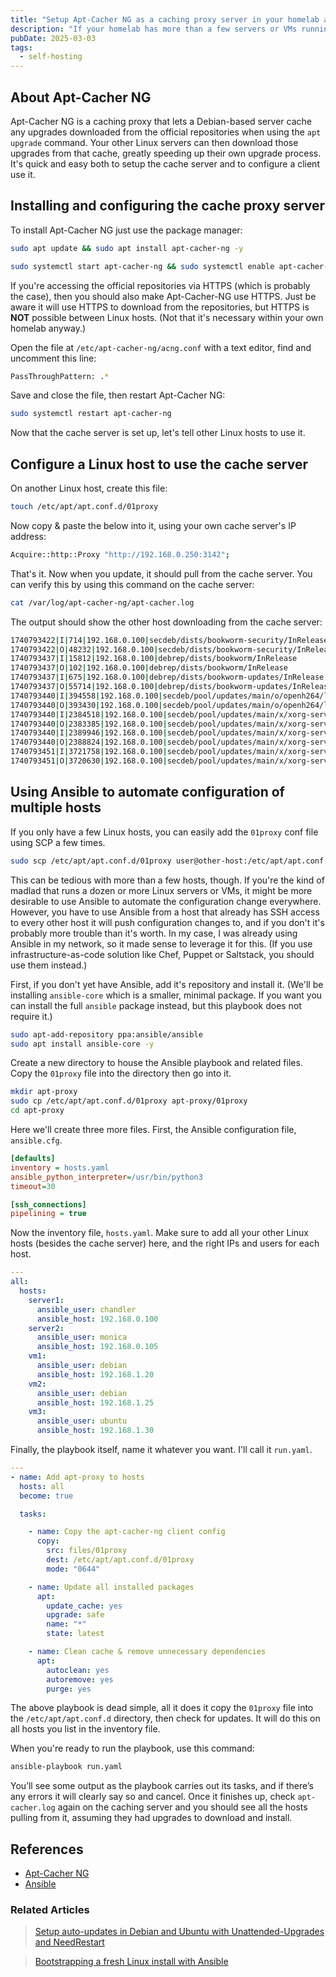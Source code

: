 ```yaml
---
title: "Setup Apt-Cacher NG as a caching proxy server in your homelab and configure your other Linux hosts to use it"
description: "If your homelab has more than a few servers or VMs running Debian-based distributions, it makes sense to set up a package caching proxy on one of your servers. This guide will show how to set that up and how to use Ansible to automate configuring your other Linux hosts."
pubDate: 2025-03-03
tags:
  - self-hosting
---
```


## About Apt-Cacher NG

Apt-Cacher NG is a caching proxy that lets a Debian-based server cache any upgrades downloaded from the official repositories when using the `apt upgrade` command. Your other Linux servers can then download those upgrades from that cache, greatly speeding up their own upgrade process. It's quick and easy both to setup the cache server and to configure a client use it.

## Installing and configuring the cache proxy server

To install Apt-Cacher NG just use the package manager:

```bash
sudo apt update && sudo apt install apt-cacher-ng -y
```

```bash
sudo systemctl start apt-cacher-ng && sudo systemctl enable apt-cacher-ng
```

If you're accessing the official repositories via HTTPS (which is probably the case), then you should also make Apt-Cacher-NG use HTTPS. Just be aware it will use HTTPS to download from the repositories, but HTTPS is **NOT** possible between Linux hosts. (Not that it's necessary within your own homelab anyway.)

Open the file at `/etc/apt-cacher-ng/acng.conf` with a text editor, find and uncomment this line:

```bash
PassThroughPattern: .*
```

Save and close the file, then restart Apt-Cacher NG:

```bash
sudo systemctl restart apt-cacher-ng
```

Now that the cache server is set up, let's tell other Linux hosts to use it.

## Configure a Linux host to use the cache server

On another Linux host, create this file:

```bash
touch /etc/apt/apt.conf.d/01proxy
```

Now copy & paste the below into it, using your own cache server's IP address:

```bash
Acquire::http::Proxy "http://192.168.0.250:3142";
```

That's it. Now when you update, it should pull from the cache server. You can verify this by using this command on the cache server:

```bash
cat /var/log/apt-cacher-ng/apt-cacher.log
```

The output should show the other host downloading from the cache server:

```bash
1740793422|I|714|192.168.0.100|secdeb/dists/bookworm-security/InRelease
1740793422|O|48232|192.168.0.100|secdeb/dists/bookworm-security/InRelease
1740793437|I|15812|192.168.0.100|debrep/dists/bookworm/InRelease
1740793437|O|102|192.168.0.100|debrep/dists/bookworm/InRelease
1740793437|I|675|192.168.0.100|debrep/dists/bookworm-updates/InRelease
1740793437|O|55714|192.168.0.100|debrep/dists/bookworm-updates/InRelease
1740793440|I|394558|192.168.0.100|secdeb/pool/updates/main/o/openh264/libopenh264-7_2.3.1+dfsg-3+deb12u1_amd64.deb
1740793440|O|393430|192.168.0.100|secdeb/pool/updates/main/o/openh264/libopenh264-7_2.3.1+dfsg-3+deb12u1_amd64.deb
1740793440|I|2384518|192.168.0.100|secdeb/pool/updates/main/x/xorg-server/xserver-common_21.1.7-3+deb12u9_all.deb
1740793440|O|2383385|192.168.0.100|secdeb/pool/updates/main/x/xorg-server/xserver-common_21.1.7-3+deb12u9_all.deb
1740793440|I|2389946|192.168.0.100|secdeb/pool/updates/main/x/xorg-server/xserver-xorg-legacy_21.1.7-3+deb12u9_amd64.deb
1740793440|O|2388824|192.168.0.100|secdeb/pool/updates/main/x/xorg-server/xserver-xorg-legacy_21.1.7-3+deb12u9_amd64.deb
1740793451|I|3721758|192.168.0.100|secdeb/pool/updates/main/x/xorg-server/xserver-xorg-core_21.1.7-3+deb12u9_amd64.deb
1740793451|O|3720630|192.168.0.100|secdeb/pool/updates/main/x/xorg-server/xserver-xorg-core_21.1.7-3+deb12u9_amd64.deb
```

## Using Ansible to automate configuration of multiple hosts

If you only have a few Linux hosts, you can easily add the `01proxy` conf file using SCP a few times.

```bash
sudo scp /etc/apt/apt.conf.d/01proxy user@other-host:/etc/apt/apt.conf.d/01proxy
```

This can be tedious with more than a few hosts, though. If you're the kind of madlad that runs a dozen or more Linux servers or VMs, it might be more desirable to use Ansible to automate the configuration change everywhere. However, you have to use Ansible from a host that already has SSH access to every other host it will push configuration changes to, and if you don't it's probably more trouble than it's worth. In my case, I was already using Ansible in my network, so it made sense to leverage it for this. (If you use infrastructure-as-code solution like Chef, Puppet or Saltstack, you should use them instead.)

First, if you don't yet have Ansible, add it's repository and install it. (We'll be installing `ansible-core` which is a smaller, minimal package. If you want you can install the full `ansible` package instead, but this playbook does not require it.)

```bash
sudo apt-add-repository ppa:ansible/ansible
sudo apt install ansible-core -y
```

Create a new directory to house the Ansible playbook and related files. Copy the `01proxy` file into the directory then go into it.

```bash
mkdir apt-proxy
sudo cp /etc/apt/apt.conf.d/01proxy apt-proxy/01proxy
cd apt-proxy
```

Here we'll create three more files. First, the Ansible configuration file, `ansible.cfg`.

```ini
[defaults]
inventory = hosts.yaml
ansible_python_interpreter=/usr/bin/python3
timeout=30

[ssh_connections]
pipelining = true
```

Now the inventory file, `hosts.yaml`. Make sure to add all your other Linux hosts (besides the cache server) here, and the right IPs and users for each host.

```yaml
---
all:
  hosts:
    server1:
      ansible_user: chandler
      ansible_host: 192.168.0.100
    server2:
      ansible_user: monica
      ansible_host: 192.168.0.105
    vm1:
      ansible_user: debian
      ansible_host: 192.168.1.20
    vm2:
      ansible_user: debian
      ansible_host: 192.168.1.25
    vm3:
      ansible_user: ubuntu
      ansible_host: 192.168.1.30
```

Finally, the playbook itself, name it whatever you want. I'll call it `run.yaml`.

```yaml
---
- name: Add apt-proxy to hosts
  hosts: all
  become: true

  tasks:

    - name: Copy the apt-cacher-ng client config
      copy:
        src: files/01proxy
        dest: /etc/apt/apt.conf.d/01proxy
        mode: "0644"

    - name: Update all installed packages
      apt:
        update_cache: yes
        upgrade: safe
        name: "*"
        state: latest

    - name: Clean cache & remove unnecessary dependencies
      apt:
        autoclean: yes
        autoremove: yes
        purge: yes
```

The above playbook is dead simple, all it does it copy the `01proxy` file into the `/etc/apt/apt.conf.d` directory, then check for updates. It will do this on all hosts you list in the inventory file.

When you're ready to run the playbook, use this command:

```bash
ansible-playbook run.yaml
```

You’ll see some output as the playbook carries out its tasks, and if there’s any errors it will clearly say so and cancel. Once it finishes up, check `apt-cacher.log` again on the caching server and you should see all the hosts pulling from it, assuming they had upgrades to download and install.

## References

- <a href="https://unix-ag.uni-kl.de/~bloch/acng/" target="_blank" data-umami-event="apt-cacher-ng-ref-site">Apt-Cacher NG</a>
- <a href="https://ansible.com" target="_blank" data-umami-event="apt-cacher-ng-ref-ansible-docs">Ansible</a>

### Related Articles

> <a href="/blog/setup-unattended-upgrades" data-umami-event="apt-cacher-ng-related-unattended-upgrades">Setup auto-updates in Debian and Ubuntu with Unattended-Upgrades and NeedRestart</a>

> <a href="/blog/bootstrapping-fresh-linux-install-with-ansible" data-umami-event="apt-cacher-ng-related-bootstrap-ansible">Bootstrapping a fresh Linux install with Ansible</a>